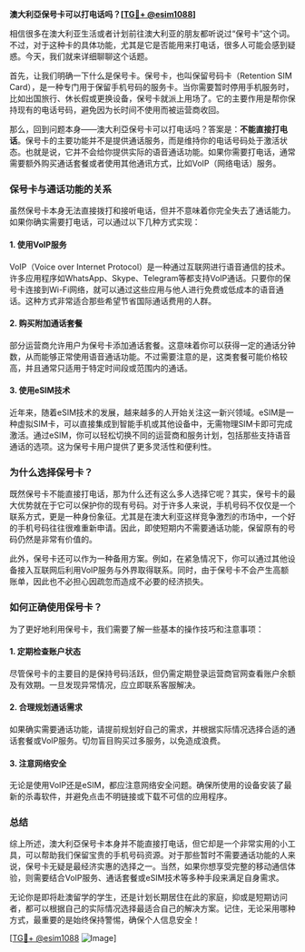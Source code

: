 **澳大利亞保号卡可以打电话吗？[[TG💪+ @esim1088](https://t.me/s/esim1088)]**

相信很多在澳大利亚生活或者计划前往澳大利亚的朋友都听说过“保号卡”这个词。不过，对于这种卡的具体功能，尤其是它是否能用来打电话，很多人可能会感到疑惑。今天，我们就来详细聊聊这个话题。

首先，让我们明确一下什么是保号卡。保号卡，也叫保留号码卡（Retention SIM Card），是一种专门用于保留手机号码的服务卡。当你需要暂时停用手机服务时，比如出国旅行、休长假或更换设备，保号卡就派上用场了。它的主要作用是帮你保持现有的电话号码，避免因为长时间不使用而被运营商收回。

那么，回到问题本身——澳大利亞保号卡可以打电话吗？答案是：**不能直接打电话**。保号卡的主要功能并不是提供通话服务，而是维持你的电话号码处于激活状态。也就是说，它并不会给你提供实际的语音通话功能。如果你需要打电话，通常需要额外购买通话套餐或者使用其他通讯方式，比如VoIP（网络电话）服务。

### 保号卡与通话功能的关系

虽然保号卡本身无法直接拨打和接听电话，但并不意味着你完全失去了通话能力。如果你确实需要打电话，可以通过以下几种方式实现：

#### 1. **使用VoIP服务**
VoIP（Voice over Internet Protocol）是一种通过互联网进行语音通信的技术。许多应用程序如WhatsApp、Skype、Telegram等都支持VoIP通话。只要你的保号卡连接到Wi-Fi网络，就可以通过这些应用与他人进行免费或低成本的语音通话。这种方式非常适合那些希望节省国际通话费用的人群。

#### 2. **购买附加通话套餐**
部分运营商允许用户为保号卡添加通话套餐。这意味着你可以获得一定的通话分钟数，从而能够正常使用语音通话功能。不过需要注意的是，这类套餐可能价格较高，并且通常只适用于特定时间段或范围内的通话。

#### 3. **使用eSIM技术**
近年来，随着eSIM技术的发展，越来越多的人开始关注这一新兴领域。eSIM是一种虚拟SIM卡，可以直接集成到智能手机或其他设备中，无需物理SIM卡即可完成激活。通过eSIM，你可以轻松切换不同的运营商和服务计划，包括那些支持语音通话的选项。这为保号卡用户提供了更多灵活性和便利性。

### 为什么选择保号卡？

既然保号卡不能直接打电话，那为什么还有这么多人选择它呢？其实，保号卡的最大优势就在于它可以保护你的现有号码。对于许多人来说，手机号码不仅仅是一个联系方式，更是一种身份象征。尤其是在澳大利亚这样竞争激烈的市场中，一个好的手机号码往往很难重新申请。因此，即使短期内不需要通话功能，保留原有的号码仍然是非常有价值的。

此外，保号卡还可以作为一种备用方案。例如，在紧急情况下，你可以通过其他设备接入互联网后利用VoIP服务与外界取得联系。同时，由于保号卡不会产生高额账单，因此也不必担心因疏忽而造成不必要的经济损失。

### 如何正确使用保号卡？

为了更好地利用保号卡，我们需要了解一些基本的操作技巧和注意事项：

#### 1. **定期检查账户状态**
尽管保号卡的主要目的是保持号码活跃，但仍需定期登录运营商官网查看账户余额及有效期。一旦发现异常情况，应立即联系客服解决。

#### 2. **合理规划通话需求**
如果确实需要通话功能，请提前规划好自己的需求，并根据实际情况选择合适的通话套餐或VoIP服务。切勿盲目购买过多服务，以免造成浪费。

#### 3. **注意网络安全**
无论是使用VoIP还是eSIM，都应注意网络安全问题。确保所使用的设备安装了最新的杀毒软件，并避免点击不明链接或下载不可信的应用程序。

### 总结

综上所述，澳大利亞保号卡本身并不能直接打电话，但它却是一个非常实用的小工具，可以帮助我们保留宝贵的手机号码资源。对于那些暂时不需要通话功能的人来说，保号卡无疑是最经济实惠的选择之一。当然，如果你想享受完整的移动通信体验，则需要结合VoIP服务、通话套餐或eSIM技术等多种手段来满足自身需求。

无论你是即将赴澳留学的学生，还是计划长期居住在此的家庭，抑或是短期访问者，都可以根据自己的实际情况选择最适合自己的解决方案。记住，无论采用哪种方式，最重要的是始终保持警惕，确保个人信息安全！

[[TG💪+ @esim1088](https://t.me/s/esim1088) ![Image](https://i.postimg.cc/4NQfJmqS/Snipaste-2025-05-13-00-14-12.png)]